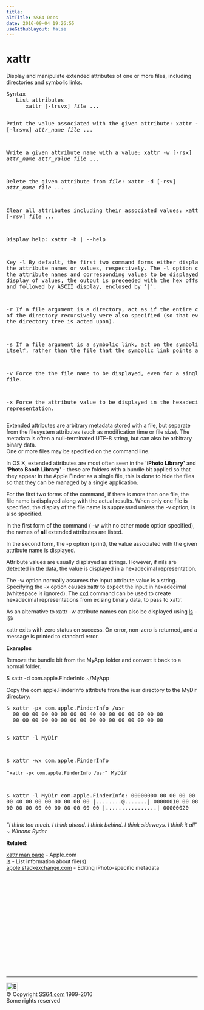 ```yaml
---
title:
altTitle: SS64 Docs
date: 2016-09-04 19:26:55
useGithubLayout: false
---
```

<!-- #BeginLibraryItem "/Library/head_osx.lbi" --><!-- #EndLibraryItem --><h1>xattr</h1> 
<p>Display and manipulate extended attributes of one      or more files, including directories and symbolic links.</p>
<pre>Syntax
   List attributes
      xattr [-lrsvx] <i>file</i> ...

   Print the value associated with the given attribute:
      xattr -p [-lrsvx] <i>attr_name file</i> ...

   Write a given attribute name with a value:
      xattr -w [-rsx] <i>attr_name attr_value file</i> ...

   Delete the given attribute from <i>file</i>:
      xattr -d [-rsv] <i>attr_name file</i> ...

   Clear all attributes including their associated values:
      xattr -c [-rsv] <i>file</i> ...

   Display help:
      xattr -h | --help

Key
   -l  By default, the first two command forms either display just the attribute names or
       values, respectively. The -l option causes both the attribute names and corresponding
       values to be displayed. For hex display of values, the output is preceeded with the hex
       offset values and followed by ASCII display, enclosed by '|'.

   -r  If a file argument is a directory, act as if the entire contents of the directory
       recursively were also specified (so that every file in the directory tree is acted upon).

   -s  If a file argument is a symbolic link, act on the symbolic link itself, rather than
       the file that the symbolic link points at.

   -v  Force the the file name to be displayed, even for a single file.

   -x  Force the attribute value to be displayed in the hexadecimal representation.       </pre>
<p>Extended attributes are arbitrary metadata stored with a file, but separate from the filesystem attributes (such as      modification time or file size).  The metadata is often a null-terminated UTF-8 string,      but can also be arbitrary binary data.<br>
One or more files may be specified on the command line.</p>
<p> In OS X, extended attributes are most often seen in the <b>'iPhoto Library'</b> and <b>'Photo Booth Library'</b> - these are folders with a bundle bit applied so that they appear in the Apple Finder as a single file, this is done to hide the files so that they can be managed by a single application.</p>
<p>For the first two forms of the      command, if there is more than one file, the file name is displayed along with the      actual results.  When only one file is specified, the display of the file name is       suppressed unless the -v option, is also specified.</p>
<p>In the first form of the command ( <span class="code">-w</span> with no other mode option specified), the names of <b>all</b> extended attributes are listed. </p>
<p>In the second form,  the <span class="code">-p</span> option (print), the value associated with the given attribute name      is displayed.  </p>
<p>Attribute values are usually displayed as strings.  However, if nils are detected in the      data, the value is displayed in a hexadecimal representation.</p>
<p>The <span class="code">-w</span> option normally assumes the input attribute value is a string.  Specifying the -x option
         causes xattr to expect the input in hexadecimal (whitespace is ignored).  The <a href="xxd.html">xxd</a> command can be
used to create hexadecimal representations from exising binary data, to pass to xattr.</p>
<p> As an alternative to <span class="code">xattr -w</span> attribute names can also be displayed using <span class="code"><a href="ls.html">ls</a> -l@</span></p>
<p>xattr exits with zero status on success.  On error, non-zero is returned, and a message      is printed to  standard error. </p>
<p><b>Examples</b></p>
<p>Remove the  bundle bit from the MyApp folder and convert it back to a normal folder.</p>
<p class="code">$ xattr -d com.apple.FinderInfo ~/MyApp</p>
<p>Copy the<span class="code"> com.apple.FinderInfo</span> attribute from the<span class="code"> /usr</span> directory to the <span class="code">MyDir</span> directory: </p>
<pre>$ xattr -px com.apple.FinderInfo /usr
  00 00 00 00 00 00 00 00 40 00 00 00 00 00 00 00
  00 00 00 00 00 00 00 00 00 00 00 00 00 00 00 00

$ xattr -l MyDir

$ xattr -wx com.apple.FinderInfo \
    "`xattr -px com.apple.FinderInfo /usr`" MyDir

$ xattr -l MyDir
  com.apple.FinderInfo:
  00000000  00 00 00 00 00 00 00 00 40 00 00 00 00 00 00 00  |........@.......|
  00000010  00 00 00 00 00 00 00 00 00 00 00 00 00 00 00 00  |................|
  00000020</pre>
<p class="quote"><i>“I think too much. I think ahead. I think behind. I think sideways. I think it all” ~ Winona Ryder</i></p>
<p><b>Related:</b></p>
<p><a href="https://developer.apple.com/legacy/library/documentation/Darwin/Reference/ManPages/man1/xattr.1.html">xattr man page</a> - Apple.com<br>
<a href="ls.html">ls</a> - List information about file(s)<br>
<a href="http://apple.stackexchange.com/questions/6525/editing-iphoto-specific-metadata">apple.stackexchange.com</a> - Editing iPhoto-specific metadata</p><!-- #BeginLibraryItem "/Library/foot_osx.lbi" --><p>
<!-- OSX300 -->
<ins class="adsbygoogle" style="display:inline-block;width:300px;height:250px" data-ad-client="ca-pub-6140977852749469" data-ad-slot="1823340303"></ins>
<script>
(adsbygoogle = window.adsbygoogle || []).push({});
</script></p>
<hr>
<div id="bl" class="footer"><a href="xattr.html#"><img src="../images/top.png" width="30" height="22" alt="Back to the Top"></a></div>
<div id="br" class="footer, tagline">© Copyright <a href="http://ss64.com/">SS64.com</a> 1999-2016<br>
Some rights reserved</div><!-- #EndLibraryItem -->
